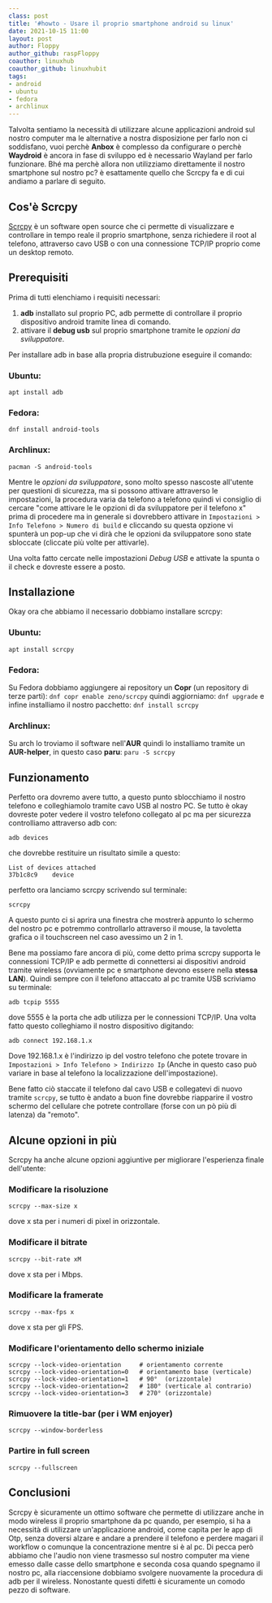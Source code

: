 ```yaml
---
class: post
title: '#howto - Usare il proprio smartphone android su linux' 
date: 2021-10-15 11:00
layout: post 
author: Floppy
author_github: raspFloppy 
coauthor: linuxhub
coauthor_github: linuxhubit
tags: 
- android 
- ubuntu
- fedora
- archlinux
---
```


Talvolta sentiamo la necessità di utilizzare alcune applicazioni android sul nostro computer ma le alternative a nostra disposizione per farlo non ci soddisfano, vuoi perchè **Anbox** è complesso da configurare o perchè **Waydroid** è ancora in fase di sviluppo ed è necessario Wayland per farlo funzionare.
Bhé ma perchè allora non utilizziamo direttamente il nostro smartphone sul nostro pc? è esattamente quello che Scrcpy fa e di cui andiamo a parlare di seguito.


## Cos'è Scrcpy
[Scrcpy](https://github.com/Genymobile/scrcpy/) è un software open source che ci permette di visualizzare e controllare in tempo reale il proprio smartphone, senza richiedere il root al telefono, attraverso cavo USB o con una connessione TCP/IP proprio come un desktop remoto.

## Prerequisiti
Prima di tutti elenchiamo i requisiti necessari:
1. **adb** installato sul proprio PC, adb permette di controllare il proprio dispositivo android tramite linea di comando.
2. attivare il **debug usb** sul proprio smartphone tramite le *opzioni da sviluppatore*.

Per installare adb in base alla propria distrubuzione eseguire il comando:

### Ubuntu:
`apt install adb`

### Fedora:
`dnf install android-tools`

### Archlinux:
`pacman -S android-tools`



Mentre le *opzioni da sviluppatore*, sono molto spesso nascoste all'utente per questioni di sicurezza, ma si possono attivare attraverso le impostazioni, la procedura varia da telefono a telefono quindi vi consiglio di cercare "come attivare le le opzioni di da sviluppatore per il telefono x" prima di procedere ma in generale si dovrebbero attivare in `Impostazioni > Info Telefono > Numero di build` e cliccando su questa opzione vi spunterà un pop-up che vi dirà che le opzioni da sviluppatore sono state sbloccate (cliccate più volte per attivarle).

Una volta fatto cercate nelle impostazioni *Debug USB* e attivate la spunta o il check e dovreste essere a posto.


## Installazione
Okay ora che abbiamo il necessario dobbiamo installare scrcpy:

### Ubuntu:
`apt install scrcpy`

### Fedora:
Su Fedora dobbiamo aggiungere ai repository un **Copr** (un repository di terze parti):
`dnf copr enable zeno/scrcpy`
quindi aggiorniamo:
`dnf upgrade`
e infine installiamo il nostro pacchetto:
`dnf install scrcpy`

### Archlinux:
Su arch lo troviamo il software nell'**AUR** quindi lo installiamo tramite un **AUR-helper**, in questo caso **paru**:
`paru -S scrcpy`


## Funzionamento
Perfetto ora dovremo avere tutto, a questo punto sblocchiamo il nostro telefono e colleghiamolo tramite cavo USB al nostro PC.
Se tutto è okay dovreste poter vedere il vostro telefono collegato al pc ma per sicurezza controlliamo attraverso adb con:
```
adb devices
```
che dovrebbe restituire un risultato simile a questo:
``` 
List of devices attached
37b1c8c9	device
```

perfetto ora lanciamo scrcpy scrivendo sul terminale:
``` 
scrcpy
```

A questo punto ci si aprira una finestra che mostrerà appunto lo schermo del nostro pc e potremmo controllarlo attraverso il mouse, la tavoletta grafica o il touchscreen nel caso avessimo un 2 in 1.

Bene ma possiamo fare ancora di più, come detto prima scrcpy supporta le connessioni TCP/IP e adb permette di connettersi ai dispositivi android tramite wireless (ovviamente pc e smartphone devono essere nella **stessa LAN**).
Quindi sempre con il telefono attaccato al pc tramite USB scriviamo su terminale:
```
adb tcpip 5555
```
dove 5555 è la porta che adb utilizza per le connessioni TCP/IP.
Una volta fatto questo colleghiamo il nostro dispositivo digitando:
```
adb connect 192.168.1.x
```
Dove 192.168.1.x è l'indirizzo ip del vostro telefono che potete trovare in `Impostazioni > Info Telefono > Indirizzo Ip` (Anche in questo caso può variare in base al telefono la localizzazione dell'impostazione).

Bene fatto ciò staccate il telefono dal cavo USB e collegatevi di nuovo tramite `scrcpy`, se tutto è andato a buon fine dovrebbe riapparire il vostro schermo del cellulare che potrete controllare (forse con un pò più di latenza) da "remoto".


## Alcune opzioni in più

Scrcpy ha anche alcune opzioni aggiuntive per migliorare l'esperienza finale dell'utente:

### Modificare la risoluzione

```
scrcpy --max-size x
```

dove x sta per i numeri di pixel in orizzontale.

### Modificare il bitrate
```
scrcpy --bit-rate xM
```

dove x sta per i Mbps.

### Modificare la framerate
```
scrcpy --max-fps x
```
dove x sta per gli FPS.

### Modificare l'orientamento dello schermo iniziale
```
scrcpy --lock-video-orientation     # orientamento corrente
scrcpy --lock-video-orientation=0   # orientamento base (verticale)
scrcpy --lock-video-orientation=1   # 90°  (orizzontale)
scrcpy --lock-video-orientation=2   # 180° (verticale al contrario)
scrcpy --lock-video-orientation=3   # 270° (orizzontale)
```

### Rimuovere la title-bar (per i WM enjoyer)
```
scrcpy --window-borderless
```

### Partire in full screen
```
scrcpy --fullscreen
```


## Conclusioni
Scrcpy è sicuramente un ottimo software che permette di utilizzare anche in modo wireless il proprio smartphone da pc quando, per esempio, si ha a necessità di utilizzare un'applicazione android, come capita per le app di Otp, senza doversi alzare e andare a prendere il telefono e perdere magari il workflow o comunque la concentrazione mentre si è al pc.
Di pecca però abbiamo che l'audio non viene trasmesso sul nostro computer ma viene emesso dalle casse dello smartphone e seconda cosa quando spegnamo il nostro pc, alla riaccensione dobbiamo svolgere nuovamente la procedura di adb per il wireless.
Nonostante questi difetti è sicuramente un comodo pezzo di software.
